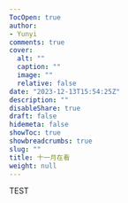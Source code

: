 ```yaml
---
TocOpen: true
author:
- Yunyi
comments: true
cover:
  alt: ""
  caption: ""
  image: ""
  relative: false
date: "2023-12-13T15:54:25Z"
description: ""
disableShare: true
draft: false
hidemeta: false
showToc: true
showbreadcrumbs: true
slug: ""
title: 十一月在看
weight: null
---
```


TEST